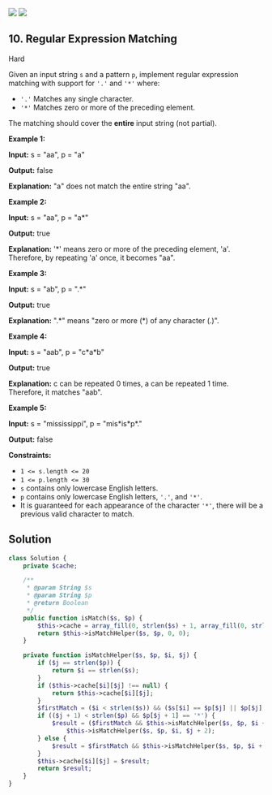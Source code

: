 [![](https://img.shields.io/github/stars/LeetCode-in-Php/LeetCode-in-Php?label=Stars&style=flat-square)](https://github.com/LeetCode-in-Php/LeetCode-in-Php)
[![](https://img.shields.io/github/forks/LeetCode-in-Php/LeetCode-in-Php?label=Fork%20me%20on%20GitHub%20&style=flat-square)](https://github.com/LeetCode-in-Php/LeetCode-in-Php/fork)

## 10\. Regular Expression Matching

Hard

Given an input string `s` and a pattern `p`, implement regular expression matching with support for `'.'` and `'*'` where:

*   `'.'` Matches any single character.
*   `'*'` Matches zero or more of the preceding element.

The matching should cover the **entire** input string (not partial).

**Example 1:**

**Input:** s = "aa", p = "a"

**Output:** false

**Explanation:** "a" does not match the entire string "aa". 

**Example 2:**

**Input:** s = "aa", p = "a\*"

**Output:** true

**Explanation:** '\*' means zero or more of the preceding element, 'a'. Therefore, by repeating 'a' once, it becomes "aa". 

**Example 3:**

**Input:** s = "ab", p = ".\*"

**Output:** true

**Explanation:** ".\*" means "zero or more (\*) of any character (.)". 

**Example 4:**

**Input:** s = "aab", p = "c\*a\*b"

**Output:** true

**Explanation:** c can be repeated 0 times, a can be repeated 1 time. Therefore, it matches "aab". 

**Example 5:**

**Input:** s = "mississippi", p = "mis\*is\*p\*."

**Output:** false 

**Constraints:**

*   `1 <= s.length <= 20`
*   `1 <= p.length <= 30`
*   `s` contains only lowercase English letters.
*   `p` contains only lowercase English letters, `'.'`, and `'*'`.
*   It is guaranteed for each appearance of the character `'*'`, there will be a previous valid character to match.

## Solution

```php
class Solution {
    private $cache;

    /**
     * @param String $s
     * @param String $p
     * @return Boolean
     */
    public function isMatch($s, $p) {
        $this->cache = array_fill(0, strlen($s) + 1, array_fill(0, strlen($p) + 1, null));
        return $this->isMatchHelper($s, $p, 0, 0);
    }

    private function isMatchHelper($s, $p, $i, $j) {
        if ($j == strlen($p)) {
            return $i == strlen($s);
        }
        if ($this->cache[$i][$j] !== null) {
            return $this->cache[$i][$j];
        }
        $firstMatch = ($i < strlen($s)) && ($s[$i] == $p[$j] || $p[$j] == '.');
        if (($j + 1) < strlen($p) && $p[$j + 1] == '*') {
            $result = ($firstMatch && $this->isMatchHelper($s, $p, $i + 1, $j)) ||
                $this->isMatchHelper($s, $p, $i, $j + 2);
        } else {
            $result = $firstMatch && $this->isMatchHelper($s, $p, $i + 1, $j + 1);
        }
        $this->cache[$i][$j] = $result;
        return $result;
    }
}
```